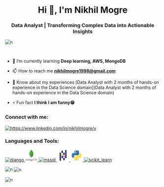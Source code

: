 <h1 align="center">Hi 👋, I'm Nikhil Mogre</h1>
<h3 align="center">Data Analyst | Transforming Complex Data into Actionable Insights</h3>

<p align="left"> <img src="https://komarev.com/ghpvc/?username=n&label=Profile%20views&color=0e75b6&style=flat" alt="n" /> </p>

<p align="left"> <a href="https://twitter.com/" target="blank"><img src="https://img.shields.io/twitter/follow/?logo=twitter&style=for-the-badge" alt="" /></a> </p>

- 🌱 I’m currently learning **Deep learning, AWS, MongoDB**

- 📫 How to reach me **nikhilmogre1998@gmail.com**

- 📄 Know about my experiences [Data Analyst with 2 months of hands-on experience in the Data Science domain](Data Analyst with 2 months of hands-on experience in the Data Science domain)

- ⚡ Fun fact **I think I am funny😁**

<h3 align="left">Connect with me:</h3>
<p align="left">
<a href="https://linkedin.com/in/https://www.linkedin.com/in/nikhilmogre/v" target="blank"><img align="center" src="https://raw.githubusercontent.com/rahuldkjain/github-profile-readme-generator/master/src/images/icons/Social/linked-in-alt.svg" alt="https://www.linkedin.com/in/nikhilmogre/v" height="30" width="40" /></a>
</p>

<h3 align="left">Languages and Tools:</h3>
<p align="left"> <a href="https://www.djangoproject.com/" target="_blank" rel="noreferrer"> <img src="https://cdn.worldvectorlogo.com/logos/django.svg" alt="django" width="40" height="40"/> </a> <a href="https://www.mongodb.com/" target="_blank" rel="noreferrer"> <img src="https://raw.githubusercontent.com/devicons/devicon/master/icons/mongodb/mongodb-original-wordmark.svg" alt="mongodb" width="40" height="40"/> </a> <a href="https://www.microsoft.com/en-us/sql-server" target="_blank" rel="noreferrer"> <img src="https://www.svgrepo.com/show/303229/microsoft-sql-server-logo.svg" alt="mssql" width="40" height="40"/> </a> <a href="https://pandas.pydata.org/" target="_blank" rel="noreferrer"> <img src="https://raw.githubusercontent.com/devicons/devicon/2ae2a900d2f041da66e950e4d48052658d850630/icons/pandas/pandas-original.svg" alt="pandas" width="40" height="40"/> </a> <a href="https://www.python.org" target="_blank" rel="noreferrer"> <img src="https://raw.githubusercontent.com/devicons/devicon/master/icons/python/python-original.svg" alt="python" width="40" height="40"/> </a> <a href="https://scikit-learn.org/" target="_blank" rel="noreferrer"> <img src="https://upload.wikimedia.org/wikipedia/commons/0/05/Scikit_learn_logo_small.svg" alt="scikit_learn" width="40" height="40"/> </a> </p>

<p><img align="left" src="https://github-readme-stats.vercel.app/api/top-langs?username=n&show_icons=true&locale=en&layout=compact" alt="n" /></p>

<p>&nbsp;<img align="center" src="https://github-readme-stats.vercel.app/api?username=n&show_icons=true&locale=en" alt="n" /></p>

<p><img align="center" src="https://github-readme-streak-stats.herokuapp.com/?user=n&" alt="n" /></p>
